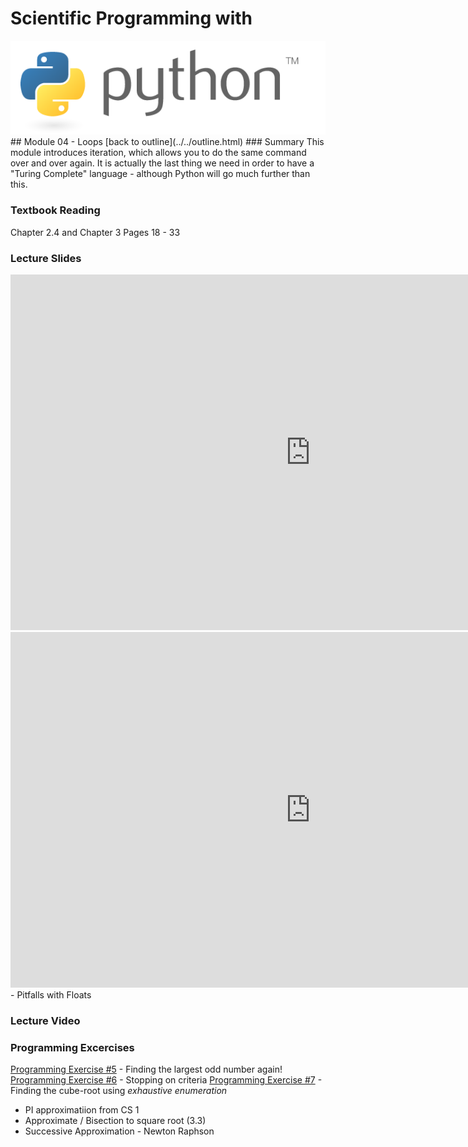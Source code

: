 # Scientific Programming with 
<img src="../../imgs/python.png"/>
## Module 04 - Loops
[back to outline](../../outline.html)
### Summary
This module introduces iteration, which allows you to do the same command over and over again.  It is actually the last thing we need in order to have a "Turing Complete" language - although Python will go much further than this. 

### Textbook Reading
Chapter 2.4 and Chapter 3
Pages 18 - 33

### Lecture Slides
<iframe src="https://docs.google.com/presentation/d/1mWa4EEOjDJwQRRGfJSMWHU7t4g71b-uvQ-4lL_vJmj4/embed?start=false&loop=false&delayms=3000" frameborder="0" width="960" height="569" allowfullscreen="true" mozallowfullscreen="true" webkitallowfullscreen="true"></iframe>
<iframe src="https://docs.google.com/presentation/d/1--0FlSkc-nhZqr9V1syzV6A4dMg8rTQ6hZFXSYzv-WM/embed?start=false&loop=false&delayms=3000" frameborder="0" width="960" height="569" allowfullscreen="true" mozallowfullscreen="true" webkitallowfullscreen="true"></iframe>
- Pitfalls with Floats

### Lecture Video

### Programming Excercises
[Programming Exercise #5](../../exercises/pe5) - Finding the largest odd number again!
[Programming Exercise #6](../../exercises/pe6) - Stopping on criteria
[Programming Exercise #7](../../exercises/pe7) - Finding the cube-root using *exhaustive enumeration*
- PI approximatiion from CS 1
- Approximate / Bisection to square root (3.3)
- Successive Approximation - Newton Raphson

